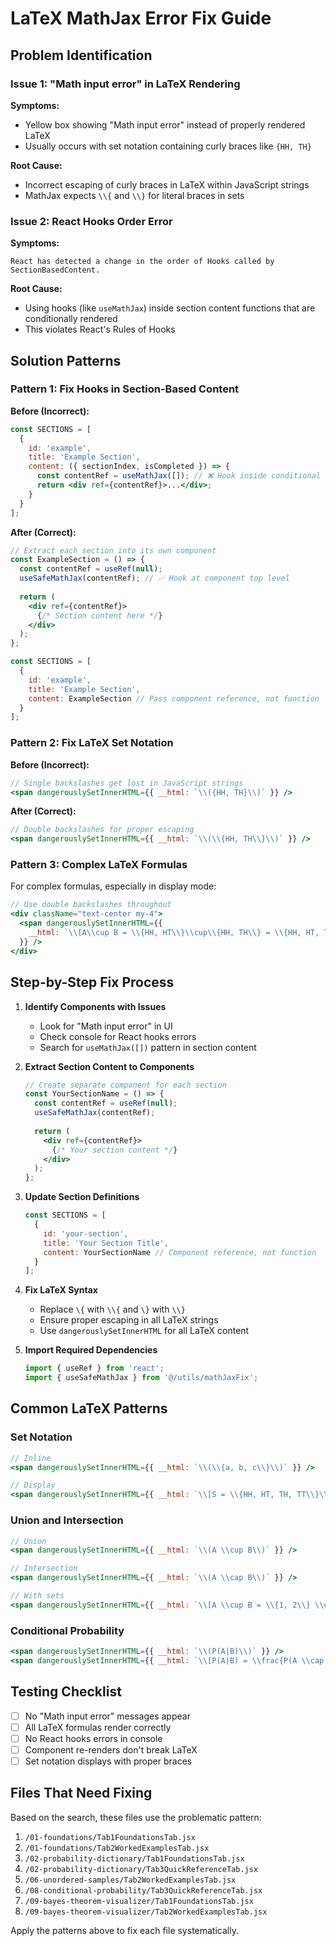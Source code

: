 # LaTeX MathJax Error Fix Guide

## Problem Identification

### Issue 1: "Math input error" in LaTeX Rendering
**Symptoms:**
- Yellow box showing "Math input error" instead of properly rendered LaTeX
- Usually occurs with set notation containing curly braces like `{HH, TH}`

**Root Cause:**
- Incorrect escaping of curly braces in LaTeX within JavaScript strings
- MathJax expects `\\{` and `\\}` for literal braces in sets

### Issue 2: React Hooks Order Error
**Symptoms:**
```
React has detected a change in the order of Hooks called by SectionBasedContent.
```

**Root Cause:**
- Using hooks (like `useMathJax`) inside section content functions that are conditionally rendered
- This violates React's Rules of Hooks

## Solution Patterns

### Pattern 1: Fix Hooks in Section-Based Content

**Before (Incorrect):**
```jsx
const SECTIONS = [
  {
    id: 'example',
    title: 'Example Section',
    content: ({ sectionIndex, isCompleted }) => {
      const contentRef = useMathJax([]); // ❌ Hook inside conditional function
      return <div ref={contentRef}>...</div>;
    }
  }
];
```

**After (Correct):**
```jsx
// Extract each section into its own component
const ExampleSection = () => {
  const contentRef = useRef(null);
  useSafeMathJax(contentRef); // ✅ Hook at component top level
  
  return (
    <div ref={contentRef}>
      {/* Section content here */}
    </div>
  );
};

const SECTIONS = [
  {
    id: 'example',
    title: 'Example Section',
    content: ExampleSection // Pass component reference, not function
  }
];
```

### Pattern 2: Fix LaTeX Set Notation

**Before (Incorrect):**
```jsx
// Single backslashes get lost in JavaScript strings
<span dangerouslySetInnerHTML={{ __html: `\\({HH, TH}\\)` }} />
```

**After (Correct):**
```jsx
// Double backslashes for proper escaping
<span dangerouslySetInnerHTML={{ __html: `\\(\\{HH, TH\\}\\)` }} />
```

### Pattern 3: Complex LaTeX Formulas

For complex formulas, especially in display mode:

```jsx
// Use double backslashes throughout
<div className="text-center my-4">
  <span dangerouslySetInnerHTML={{ 
    __html: `\\[A\\cup B = \\{HH, HT\\}\\cup\\{HH, TH\\} = \\{HH, HT, TH\\}\\]` 
  }} />
</div>
```

## Step-by-Step Fix Process

1. **Identify Components with Issues**
   - Look for "Math input error" in UI
   - Check console for React hooks errors
   - Search for `useMathJax([])` pattern in section content

2. **Extract Section Content to Components**
   ```jsx
   // Create separate component for each section
   const YourSectionName = () => {
     const contentRef = useRef(null);
     useSafeMathJax(contentRef);
     
     return (
       <div ref={contentRef}>
         {/* Your section content */}
       </div>
     );
   };
   ```

3. **Update Section Definitions**
   ```jsx
   const SECTIONS = [
     {
       id: 'your-section',
       title: 'Your Section Title',
       content: YourSectionName // Component reference, not function
     }
   ];
   ```

4. **Fix LaTeX Syntax**
   - Replace `\{` with `\\{` and `\}` with `\\}`
   - Ensure proper escaping in all LaTeX strings
   - Use `dangerouslySetInnerHTML` for all LaTeX content

5. **Import Required Dependencies**
   ```jsx
   import { useRef } from 'react';
   import { useSafeMathJax } from '@/utils/mathJaxFix';
   ```

## Common LaTeX Patterns

### Set Notation
```jsx
// Inline
<span dangerouslySetInnerHTML={{ __html: `\\(\\{a, b, c\\}\\)` }} />

// Display
<span dangerouslySetInnerHTML={{ __html: `\\[S = \\{HH, HT, TH, TT\\}\\]` }} />
```

### Union and Intersection
```jsx
// Union
<span dangerouslySetInnerHTML={{ __html: `\\(A \\cup B\\)` }} />

// Intersection  
<span dangerouslySetInnerHTML={{ __html: `\\(A \\cap B\\)` }} />

// With sets
<span dangerouslySetInnerHTML={{ __html: `\\[A \\cup B = \\{1, 2\\} \\cup \\{2, 3\\} = \\{1, 2, 3\\}\\]` }} />
```

### Conditional Probability
```jsx
<span dangerouslySetInnerHTML={{ __html: `\\(P(A|B)\\)` }} />
<span dangerouslySetInnerHTML={{ __html: `\\[P(A|B) = \\frac{P(A \\cap B)}{P(B)}\\]` }} />
```

## Testing Checklist

- [ ] No "Math input error" messages appear
- [ ] All LaTeX formulas render correctly
- [ ] No React hooks errors in console
- [ ] Component re-renders don't break LaTeX
- [ ] Set notation displays with proper braces

## Files That Need Fixing

Based on the search, these files use the problematic pattern:
1. `/01-foundations/Tab1FoundationsTab.jsx`
2. `/01-foundations/Tab2WorkedExamplesTab.jsx`
3. `/02-probability-dictionary/Tab1FoundationsTab.jsx`
4. `/02-probability-dictionary/Tab3QuickReferenceTab.jsx`
5. `/06-unordered-samples/Tab2WorkedExamplesTab.jsx`
6. `/08-conditional-probability/Tab3QuickReferenceTab.jsx`
7. `/09-bayes-theorem-visualizer/Tab1FoundationsTab.jsx`
8. `/09-bayes-theorem-visualizer/Tab2WorkedExamplesTab.jsx`

Apply the patterns above to fix each file systematically.